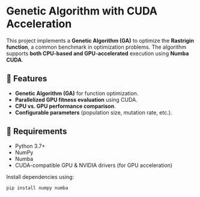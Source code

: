 # Genetic Algorithm with CUDA Acceleration

This project implements a **Genetic Algorithm (GA)** to optimize the **Rastrigin function**, a common benchmark in optimization problems. The algorithm supports **both CPU-based and GPU-accelerated** execution using **Numba CUDA**.

## 🚀 Features
- **Genetic Algorithm (GA)** for function optimization.
- **Parallelized GPU fitness evaluation** using CUDA.
- **CPU vs. GPU performance comparison**.
- **Configurable parameters** (population size, mutation rate, etc.).

## 📌 Requirements
- Python 3.7+
- NumPy
- Numba
- CUDA-compatible GPU & NVIDIA drivers (for GPU acceleration)

Install dependencies using:
```bash
pip install numpy numba
